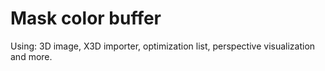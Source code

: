 # Mask color buffer
Using: 3D image, X3D importer, optimization list, perspective visualization and more.